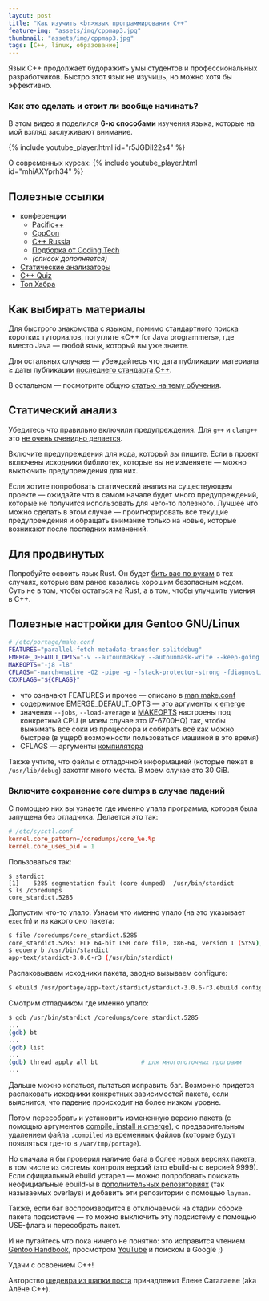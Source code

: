 ```yaml
---
layout: post
title: "Как изучить <br>язык программирования C++"
feature-img: "assets/img/cppmap3.jpg"
thumbnail: "assets/img/cppmap3.jpg"
tags: [C++, linux, образование]
---
```

Язык C++ продолжает будоражить умы студентов и профессиональных разработчиков.
Быстро этот язык не изучишь, но можно хотя бы эффективно.

### Как это сделать и стоит ли вообще начинать?

В этом видео я поделился **6-ю способами** изучения языка,
которые на мой взгляд заслуживают внимание.
<!--more-->

{% include youtube_player.html id="r5JGDiI22s4" %}

О современных курсах:
{% include youtube_player.html id="mhiAXYprh34" %}

## Полезные ссылки
- конференции
    - [Pacific++](https://www.youtube.com/channel/UCrRR5mU5aqvtZAuEGYfdTjw/videos?flow=grid&sort=p&view=0)
    - [CppCon](https://www.youtube.com/user/CppCon/videos)
    - [C++ Russia](https://www.youtube.com/channel/UCJ9v015sPgEi0jJXe_zanjA/videos?sort=p&view=0&flow=grid)
    - [Подборка от Coding Tech](https://www.youtube.com/playlist?list=PLFjq8z-aGyQ77zA5OkzNETLca4ad864Da)
    - *(список дополняется)*
- [Статические анализаторы](https://github.com/mre/awesome-static-analysis#cc)
- [C++ Quiz](http://cppquiz.org)
- [Топ Хабра](https://habr.com/hub/cpp/top/)

## Как выбирать материалы
Для быстрого знакомства с языком, помимо стандартного поиска коротких туториалов,
погуглите «C++ for Java programmers», где вместо Java — любой язык, который вы уже знаете.

Для остальных случаев — убеждайтесь что дата публикации материала &ge; даты публикации
[последнего стандарта C++](https://en.wikipedia.org/wiki/C%2B%2B#Standardization).

В остальном — посмотрите общую [статью на тему обучения](/как-эффективно-учиться-программированию-по-mooc-курсам/).

## Статический анализ
Убедитесь что правильно включили предупреждения.
Для `g++` и `clang++` это [не очень очевидно делается](https://stackoverflow.com/questions/11714827/how-to-turn-on-literally-all-of-gccs-warnings).

Включите предупреждения для кода, который *вы* пишите.
Если в проект включены исходники библиотек, которые вы не изменяете — можно выключить предупреждения для них.

Если хотите попробовать статический анализ на существующем проекте
— ожидайте что в самом начале будет много предупреждений, которые не получится использовать для чего-то полезного.
Лучшее что можно сделать в этом случае — проигнорировать все
текущие предупреждения и обращать внимание только на новые, которые возникают после последних изменений.

## Для продвинутых
Попробуйте освоить язык Rust.
Он будет [бить вас по рукам](https://cglab.ca/~abeinges/blah/too-many-lists/book/)
в тех случаях, которые вам ранее казались хорошим безопасным кодом.
Суть не в том, чтобы остаться на Rust, а в том, чтобы улучшить умения в C++.

## Полезные настройки для Gentoo GNU/Linux
```sh
# /etc/portage/make.conf
FEATURES="parallel-fetch metadata-transfer splitdebug"
EMERGE_DEFAULT_OPTS="-v --autounmask=y --autounmask-write --keep-going --verbose-conflicts --jobs=20 --load-average=12.0"
MAKEOPTS="-j8 -l8"
CFLAGS="-march=native -O2 -pipe -g -fstack-protector-strong -fdiagnostics-color=always"
CXXFLAGS="${CFLAGS}"
```
- что означают FEATURES
и прочее — описано в [man make.conf](https://dev.gentoo.org/~zmedico/portage/doc/man/make.conf.5.html)
- содержимое EMERGE_DEFAULT_OPTS — это аргументы к [emerge](https://dev.gentoo.org/~zmedico/portage/doc/man/emerge.1.html)
- значения `--jobs`, `--load-average` и [MAKEOPTS](https://linux.die.net/man/1/make) настроены под конкретный CPU
(в моем случае это i7-6700HQ) так, чтобы выжимать все соки из процессора и собирать всё как можно быстрее
(в ущерб возможности пользоваться машиной в это время)
- CFLAGS — аргументы [компилятора](https://linux.die.net/man/1/g++)

Также учтите, что файлы с отладочной информацией (которые лежат в `/usr/lib/debug`) захотят много места.
В моем случае это 30 GiB.

### Включите сохранение core dumps в случае падений
С помощью них вы узнаете где именно упала программа, которая была запущена без отладчика.
Делается это так:
```conf
# /etc/sysctl.conf
kernel.core_pattern=/coredumps/core_%e.%p
kernel.core_uses_pid = 1
```

Пользоваться так:
```
$ stardict
[1]    5285 segmentation fault (core dumped)  /usr/bin/stardict
$ ls /coredumps
core_stardict.5285
```

Допустим что-то упало.
Узнаем что именно упало (на это указывает `execfn`)
и из какого оно пакета:
```sh
$ file /coredumps/core_stardict.5285
core_stardict.5285: ELF 64-bit LSB core file, x86-64, version 1 (SYSV), SVR4-style, from 'StarDict', real uid: 1000, effective uid: 1000, real gid: 1000, effective gid: 1000, execfn: '/usr/bin/stardict', platform: 'x86_64'
$ equery b /usr/bin/stardict
app-text/stardict-3.0.6-r3 (/usr/bin/stardict)
```

Распаковываем исходники пакета, заодно вызываем configure:
```sh
$ ebuild /usr/portage/app-text/stardict/stardict-3.0.6-r3.ebuild configure
```

Смотрим отладчиком где именно упало:
```sh
$ gdb /usr/bin/stardict /coredumps/core_stardict.5285
...
(gdb) bt
...
(gdb) list
...
(gdb) thread apply all bt            # для многопоточных программ
...
```

Дальше можно копаться, пытаться исправить баг.
Возможно придется распаковать исходники конкретных зависимостей пакета,
если выяснится, что падение происходит на более низком уровне.

Потом пересобрать и установить измененную версию пакета
(с помощью аргументов [compile, install и qmerge](https://dev.gentoo.org/~zmedico/portage/doc/man/ebuild.1.html)),
с предварительным удалением файла `.compiled` из временных файлов (которые будут появляться где-то в `/var/tmp/portage`).

Но сначала я бы проверил наличие бага в более новых версиях пакета,
в том числе из системы контроля версий (это ebuild-ы с версией 9999).
Если официальный ebuild устарел — можно попробовать поискать
неофициальные ebuild-ы в [дополнительных репозиториях](https://gpo.zugaina.org)
(так называемых overlays) и добавить эти репозитории с помощью `layman`.

Также, если баг воспроизводится в отключаемой на стадии сборке пакета подсистеме
— то можно выключить эту подсистему с помощью USE-флага и пересобрать пакет.

И не пугайтесь что пока ничего не понятно: это исправится чтением
[Gentoo Handbook](https://wiki.gentoo.org/wiki/Handbook:AMD64),
просмотром [YouTube](https://www.youtube.com/results?sp=EgIQAw%253D%253D&search_query=gentoo+install)
и поиском в Google ;)

Удачи с освоением C++!

Авторство [шедевра из шапки поста](https://alenacpp.blogspot.com/2017/02/17.html)
принадлежит Елене Сагалаеве (aka Алёне C++).
